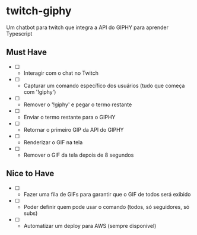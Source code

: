 # twitch-giphy
Um chatbot para twitch que integra a API do GIPHY para aprender Typescript 

## Must Have

 - [ ] - Interagir com o chat no Twitch
 - [ ] - Capturar um comando específico dos usuários (tudo que começa com '!giphy')
 - [ ] - Remover o '!giphy' e pegar o termo restante
 - [ ] - Enviar o termo restante para o GIPHY
 - [ ] - Retornar o primeiro GIP da API do GIPHY
 - [ ] - Renderizar o GIF na tela
 - [ ] - Remover o GIF da tela depois de 8 segundos

## Nice to Have

 - [ ] - Fazer uma fila de GIFs para garantir que o GIF de todos será exibido
 - [ ] - Poder definir quem pode usar o comando (todos, só seguidores, só subs)
 - [ ] - Automatizar um deploy para AWS (sempre disponivel)
